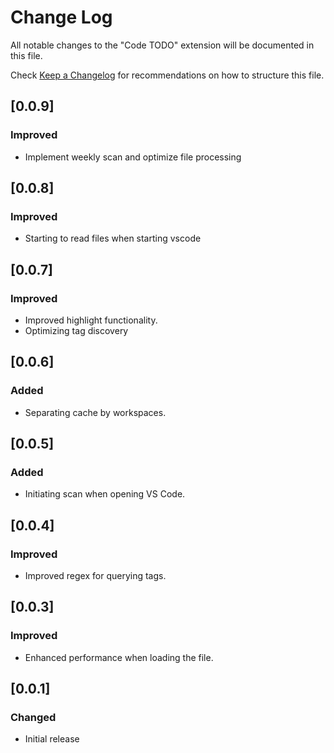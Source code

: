 # Change Log

All notable changes to the "Code TODO" extension will be documented in this file.

Check [Keep a Changelog](http://keepachangelog.com/) for recommendations on how to structure this file.

## [0.0.9]

### Improved

- Implement weekly scan and optimize file processing

## [0.0.8]

### Improved

- Starting to read files when starting vscode

## [0.0.7]

### Improved

- Improved highlight functionality.
- Optimizing tag discovery

## [0.0.6]

### Added

- Separating cache by workspaces.

## [0.0.5]

### Added

- Initiating scan when opening VS Code.

## [0.0.4]

### Improved

- Improved regex for querying tags.

## [0.0.3]

### Improved

- Enhanced performance when loading the file.

## [0.0.1]

### Changed

- Initial release
